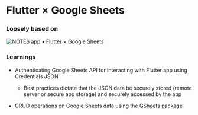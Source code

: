 # Flutter × Google Sheets

### Loosely based on

[![NOTES app • Flutter × Google Sheets](https://img.youtube.com/vi/SoBpxS46HEA/0.jpg)](https://www.youtube.com/watch?v=SoBpxS46HEA&t=178s "NOTES app • Flutter × Google Sheets")


### Learnings

- Authenticating Google Sheets API for interacting with Flutter app using Credentials JSON
  - Best practices dictate that the JSON data be securely stored (remote server or secure app storage) and securely accessed by the app
  
- CRUD operations on Google Sheets data using the [GSheets package](https://pub.dev/packages/gsheets/)
